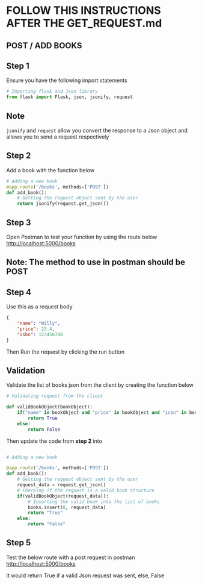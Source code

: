 # FOLLOW THIS INSTRUCTIONS AFTER THE GET_REQUEST.md

## POST / ADD BOOKS

## Step 1

Ensure you have the following import statements

```python
# Importing flask and Json library
from flask import Flask, json, jsonify, request
```

## Note

`jsonify` and `request` allow you convert the response to a Json object and allows you to send a request respectively

## Step 2

Add a book with the function below

```python
# Adding a new book
@app.route('/books', methods=['POST'])
def add_book():
    # Getting the request object sent by the user
    return jsonify(request.get_json())

```

## Step 3

 Open Postman to test your function by using the route below
<http://localhost:5000/books>

## Note: The method to use in postman should be POST

## Step 4

Use this as a request body

```json
{
    "name": "Willy",
    "price": 23.4,
    "isbn": 123456788
}
```

Then Run the request by clicking the run button

## Validation

Validate the list of books json from the client by creating the function below

```python
# Validating request from the client

def validBookObject(bookObject):
    if("name" in bookObject and "price" in bookObject and "isbn" in bookObject):
        return True
    else:
        return False

```

Then update the code from **step 2** into

```python

# Adding a new book

@app.route('/books', methods=['POST'])
def add_book():
    # Getting the request object sent by the user
    request_data = request.get_json()
    # Checking if the request is a valid book structure
    if(validBookObject(request_data)):
        # Inserting the valid book into the list of books
        books.insert(0, request_data)
        return "True"
    else:
        return "False"


```

## Step 5

Test the below route with a post request in postman
<http://localhost:5000/books>

It would return True if a valid Json request was sent, else, False
